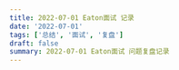 ```yaml
---
title: 2022-07-01 Eaton面试 记录
date: '2022-07-01'
tags: ['总结', '面试', '复盘']
draft: false
summary: 2022-07-01 Eaton面试 问题复盘记录
---
```

